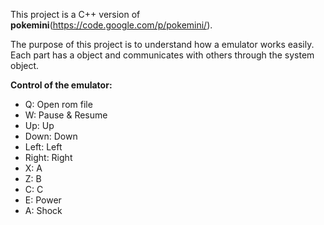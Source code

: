 This project is a C++ version of **pokemini**(https://code.google.com/p/pokemini/).

The purpose of this project is to understand how a emulator works easily. Each part has a object and communicates with others through the system object.

**Control of the emulator:**
  * Q: Open rom file
  * W: Pause & Resume
  * Up: Up
  * Down: Down
  * Left: Left
  * Right: Right
  * X: A
  * Z: B
  * C: C
  * E: Power
  * A: Shock
